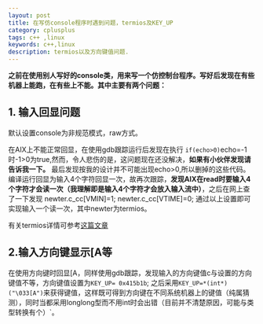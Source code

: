 ```yaml
---
layout: post
title: 在写仿console程序时遇到问题，termios及KEY_UP
category: cplusplus
tags: c++ ,linux 
keywords: c++,linux
description: termios以及方向键值问题.
---
```


**之前在使用别人写好的console类，用来写一个仿控制台程序。写好后发现在有些机器上能跑，在有些上不能。其中主要有两个问题：**
## 1. 输入回显问题
默认设置console为非规范模式，raw方式。

在AIX上不能正常回显，在使用gdb跟踪运行后发现在执行
   `if(echo>0)`echo=-1时-1>0为true,然而，令人悲伤的是，这问题现在还没解决，**如果有小伙伴发现请告诉我一下。**
最后发现按我的设计并不可能出现echo>0,所以删掉的这些代码。
编译运行回显为输入4个字符回显一次，故再次跟踪，**发现AIX在read时要输入4个字符才会读一次（我理解即是输入4个字符才会放入输入流中）**，之后在网上查了一下发现
    newter.c_cc[VMIN]=1;
    newter.c_cc[VTIME]=0;
通过以上设置即可实现输入一个读一次，其中newter为termios。

有关termios详情可参考[这篇文章](http://www.cnblogs.com/dartagnan/archive/2013/04/25/3042417.html )


## 2.输入方向键显示[A等

在使用方向键时回显[A，同样使用gdb跟踪，发现输入的方向键值c与设置的方向键值不等，方向键值设置为`KEY_UP= 0x415b1b`;
之后采用`KEY_UP=*(int*)("\033[A")`来获得键值，这样既可得到方向键在不同系统机器上的键值（纯属猜测），同时当都采用longlong型而不用int时会出错（目前并不清楚原因，可能与类型转换有个）`。


